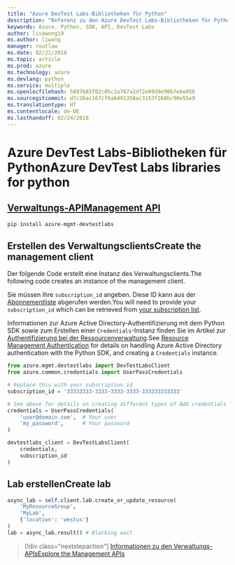 ```yaml
---
title: "Azure DevTest Labs-Bibliotheken für Python"
description: "Referenz zu den Azure DevTest Labs-Bibliotheken für Python"
keywords: Azure, Python, SDK, API, DevTest Labs
author: lisawong19
ms.author: liwong
manager: routlaw
ms.date: 02/21/2018
ms.topic: article
ms.prod: azure
ms.technology: azure
ms.devlang: python
ms.service: multiple
ms.openlocfilehash: 5807b85f02c05c2a767a2df2e89d9e98b7e6e05b
ms.sourcegitcommit: d7c26ac167cf6a6491358ac3153f268bc90e55e9
ms.translationtype: HT
ms.contentlocale: de-DE
ms.lasthandoff: 02/24/2018
---
```

# <a name="azure-devtest-labs-libraries-for-python"></a><span data-ttu-id="30e9f-104">Azure DevTest Labs-Bibliotheken für Python</span><span class="sxs-lookup"><span data-stu-id="30e9f-104">Azure DevTest Labs libraries for python</span></span>

## <a name="management-apipythonapioverviewazuredevtestlabsmanagement"></a>[<span data-ttu-id="30e9f-105">Verwaltungs-API</span><span class="sxs-lookup"><span data-stu-id="30e9f-105">Management API</span></span>](/python/api/overview/azure/devtestlabs/management)

```bash
pip install azure-mgmt-devtestlabs
```

## <a name="create-the-management-client"></a><span data-ttu-id="30e9f-106">Erstellen des Verwaltungsclients</span><span class="sxs-lookup"><span data-stu-id="30e9f-106">Create the management client</span></span>

<span data-ttu-id="30e9f-107">Der folgende Code erstellt eine Instanz des Verwaltungsclients.</span><span class="sxs-lookup"><span data-stu-id="30e9f-107">The following code creates an instance of the management client.</span></span>

<span data-ttu-id="30e9f-108">Sie müssen Ihre ``subscription_id`` angeben. Diese ID kann aus der [Abonnementliste](https://manage.windowsazure.com/#Workspaces/AdminTasks/SubscriptionMapping) abgerufen werden.</span><span class="sxs-lookup"><span data-stu-id="30e9f-108">You will need to provide your ``subscription_id`` which can be retrieved from [your subscription list](https://manage.windowsazure.com/#Workspaces/AdminTasks/SubscriptionMapping).</span></span>

<span data-ttu-id="30e9f-109">Informationen zur Azure Active Directory-Authentifizierung mit dem Python SDK sowie zum Erstellen einer ``Credentials``-Instanz finden Sie im Artikel zur [Authentifizierung bei der Ressourcenverwaltung](/python/azure/python-sdk-azure-authenticate).</span><span class="sxs-lookup"><span data-stu-id="30e9f-109">See [Resource Management Authentication](/python/azure/python-sdk-azure-authenticate) for details on handling Azure Active Directory authentication with the Python SDK, and creating a ``Credentials`` instance.</span></span>

```python
from azure.mgmt.devtestlabs import DevTestLabsClient
from azure.common.credentials import UserPassCredentials

# Replace this with your subscription id
subscription_id = '33333333-3333-3333-3333-333333333333'

# See above for details on creating different types of AAD credentials
credentials = UserPassCredentials(
    'user@domain.com',  # Your user
    'my_password',      # Your password
)

devtestlabs_client = DevTestLabsClient(
    credentials,
    subscription_id
)
```

## <a name="create-lab"></a><span data-ttu-id="30e9f-110">Lab erstellen</span><span class="sxs-lookup"><span data-stu-id="30e9f-110">Create lab</span></span>

```python
async_lab = self.client.lab.create_or_update_resource(
    'MyResourceGroup',
    'MyLab',
    {'location': 'westus'}
)
lab = async_lab.result() # Blocking wait
``` 

> [!div class="nextstepaction"]
> [<span data-ttu-id="30e9f-111">Informationen zu den Verwaltungs-APIs</span><span class="sxs-lookup"><span data-stu-id="30e9f-111">Explore the Management APIs</span></span>](/python/api/overview/azure/devtestlabs/management)